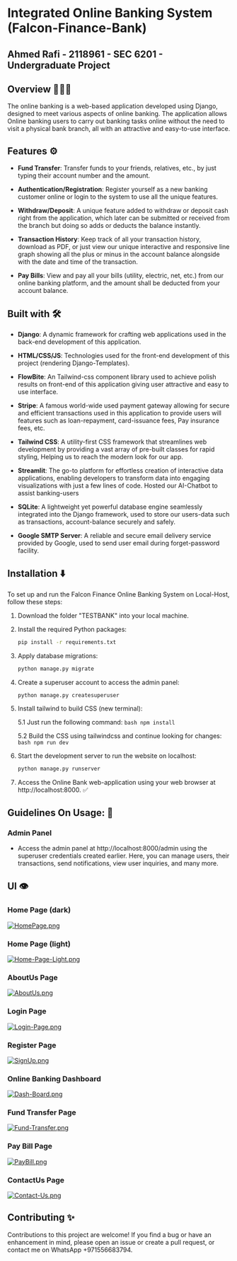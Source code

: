 # Integrated Online Banking System (Falcon-Finance-Bank)
## Ahmed Rafi - 2118961 - SEC 6201 - Undergraduate Project

## Overview 👨🏻‍💻
The online banking is a web-based application developed using Django, designed to meet various aspects of online banking. The application allows Online banking users to carry out banking tasks online without the need to visit a physical bank branch, all with an attractive and easy-to-use interface.

## Features ⚙️
- **Fund Transfer**: Transfer funds to your friends, relatives, etc., by just typing their account number and the amount.

- **Authentication/Registration**: Register yourself as a new banking customer online or login to the system to use all the unique features.

- **Withdraw/Deposit**: A unique feature added to withdraw or deposit cash right from the application, which later can be submitted or received from the branch but doing so adds or deducts the balance instantly.

- **Transaction History**: Keep track of all your transaction history, download as PDF, or just view our unique interactive and responsive line graph showing all the plus or minus in the account balance alongside with the date and time of the transaction.

- **Pay Bills**: View and pay all your bills (utility, electric, net, etc.) from our online banking platform, and the amount shall be deducted from your account balance.

## Built with 🛠️
- **Django**: A dynamic framework for crafting web applications used in the back-end development of this application.

- **HTML/CSS/JS**: Technologies used for the front-end development of this project (rendering Django-Templates).

- **FlowBite**: An Tailwind-css component library used to achieve polish results on front-end of this application giving user attractive and easy to use interface.

- **Stripe**: A famous world-wide used payment gateway allowing for secure and efficient transactions used in this application to provide users will features such as loan-repayment, card-issuance fees, Pay insurance fees, etc.

- **Tailwind CSS**: A utility-first CSS framework that streamlines web development by providing a vast array of pre-built classes for rapid styling, Helping us to reach the modern look for our app.

- **Streamlit**: The go-to platform for effortless creation of interactive data applications, enabling developers to transform data into engaging visualizations with just a few lines of code. Hosted our AI-Chatbot to assist banking-users

- **SQLite**: A lightweight yet powerful database engine seamlessly integrated into the Django framework, used to store our users-data such as transactions, account-balance securely and safely.

- **Google SMTP Server**: A reliable and secure email delivery service provided by Google, used to send user email during forget-password facility.


## Installation ⬇️
To set up and run the Falcon Finance Online Banking System on Local-Host, follow these steps:

1. Download the folder "TESTBANK" into your local machine.

2. Install the required Python packages:
    ```bash
    pip install -r requirements.txt
    ```

3. Apply database migrations:
    ```bash
    python manage.py migrate
    ```

4. Create a superuser account to access the admin panel:
    ```bash
    python manage.py createsuperuser
    ```

5. Install tailwind to build CSS (new terminal):
   
    5.1 Just run the following command:
        ```bash
        npm install
        ```

    5.2 Build the CSS using tailwindcss and continue looking for changes:
        ```bash
        npm run dev
        ```

6. Start the development server to run the website on localhost:
    ```bash
    python manage.py runserver
    ```

7. Access the Online Bank web-application using your web browser at http://localhost:8000. ✅

## Guidelines On Usage: 📖
### Admin Panel
- Access the admin panel at http://localhost:8000/admin using the superuser credentials created earlier. Here, you can manage users, their transactions, send notifications, view user inquiries, and many more.

## UI 👁️
### Home Page (dark)
[![HomePage.png](https://i.postimg.cc/W1Wmzszw/HomePage.png)](https://postimg.cc/21WLXR41)

### Home Page (light)
[![Home-Page-Light.png](https://i.postimg.cc/qv5yc0nB/Home-Page-Light.png)](https://postimg.cc/5X8X1hnD)

### AboutUs Page
[![AboutUs.png](https://i.postimg.cc/W1wWnd8m/AboutUs.png)](https://postimg.cc/rDzNyFvz)

### Login Page
[![Login-Page.png](https://i.postimg.cc/Njs7Qp8T/Login-Page.png)](https://postimg.cc/fJP0K7rT)

### Register Page
[![SignUp.png](https://i.postimg.cc/4yGHBxBt/SignUp.png)](https://postimg.cc/zbdff8mX)

### Online Banking Dashboard
[![Dash-Board.png](https://i.postimg.cc/bw4JmvvJ/Dash-Board.png)](https://postimg.cc/JscMnMZV)

### Fund Transfer Page 
[![Fund-Transfer.png](https://i.postimg.cc/fTcnGT5y/Fund-Transfer.png)](https://postimg.cc/svgNSzkC)

### Pay Bill Page 
[![PayBill.png](https://i.postimg.cc/mrq5c0VK/PayBill.png)](https://postimg.cc/d72BpNb9)

### ContactUs Page
[![Contact-Us.png](https://i.postimg.cc/Dy2Bzvn8/Contact-Us.png)](https://postimg.cc/yWbFQzJH)

## Contributing ✨
Contributions to this project are welcome! If you find a bug or have an enhancement in mind, please open an issue or create a pull request, or contact me on WhatsApp +971556683794.
